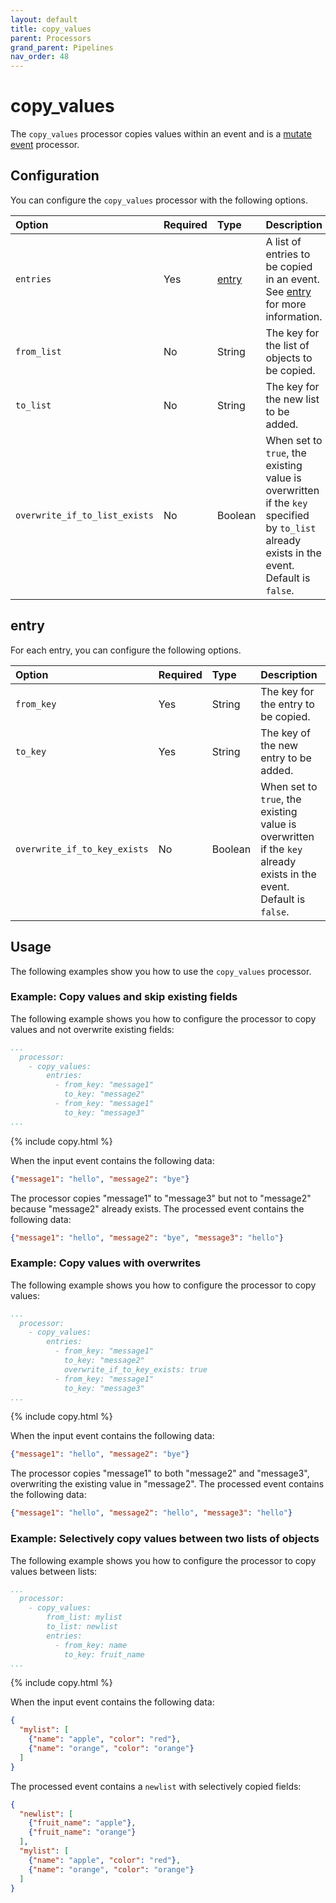 ```yaml
---
layout: default
title: copy_values 
parent: Processors
grand_parent: Pipelines
nav_order: 48
---
```


# copy_values

The `copy_values` processor copies values within an event and is a [mutate event]({{site.url}}{{site.baseurl}}/data-prepper/pipelines/configuration/processors/mutate-event/) processor. 

## Configuration

You can configure the `copy_values` processor with the following options.

| Option | Required | Type | Description |
:--- | :--- | :--- | :---
| `entries` | Yes | [entry](#entry) | A list of entries to be copied in an event. See [entry](#entry) for more information. |
| `from_list` | No | String | The key for the list of objects to be copied. |
| `to_list` | No | String | The key for the new list to be added. |
| `overwrite_if_to_list_exists` | No | Boolean | When set to `true`, the existing value is overwritten if the `key` specified by `to_list` already exists in the event. Default is `false`. |

## entry

For each entry, you can configure the following options.

| Option | Required | Type | Description |
:--- | :--- | :--- | :---
| `from_key` | Yes | String | The key for the entry to be copied. |
| `to_key` | Yes | String | The key of the new entry to be added. |
| `overwrite_if_to_key_exists` | No | Boolean | When set to `true`, the existing value is overwritten if the `key` already exists in the event. Default is `false`. |


## Usage

The following examples show you how to use the `copy_values` processor.

### Example: Copy values and skip existing fields

The following example shows you how to configure the processor to copy values and not overwrite existing fields:

```yaml
...
  processor:
    - copy_values:
        entries:
          - from_key: "message1"
            to_key: "message2"
          - from_key: "message1"
            to_key: "message3"
...
```
{% include copy.html %}

When the input event contains the following data:

```json
{"message1": "hello", "message2": "bye"}
```

The processor copies "message1" to "message3" but not to "message2" because "message2" already exists. The processed event contains the following data:

```json
{"message1": "hello", "message2": "bye", "message3": "hello"}
```

### Example: Copy values with overwrites

The following example shows you how to configure the processor to copy values:

```yaml
...
  processor:
    - copy_values:
        entries:
          - from_key: "message1"
            to_key: "message2"
            overwrite_if_to_key_exists: true
          - from_key: "message1"
            to_key: "message3"
...
```
{% include copy.html %}

When the input event contains the following data:

```json
{"message1": "hello", "message2": "bye"}
```

The processor copies "message1" to both "message2" and "message3", overwriting the existing value in "message2". The processed event contains the following data:

```json
{"message1": "hello", "message2": "hello", "message3": "hello"}
```

### Example: Selectively copy values between two lists of objects

The following example shows you how to configure the processor to copy values between lists:

```yaml
...
  processor:
    - copy_values:
        from_list: mylist
        to_list: newlist
        entries:
          - from_key: name
            to_key: fruit_name
...
```
{% include copy.html %}

When the input event contains the following data:

```json
{
  "mylist": [
    {"name": "apple", "color": "red"},
    {"name": "orange", "color": "orange"}
  ]
}
```

The processed event contains a `newlist` with selectively copied fields:

```json
{
  "newlist": [
    {"fruit_name": "apple"},
    {"fruit_name": "orange"}
  ],
  "mylist": [
    {"name": "apple", "color": "red"},
    {"name": "orange", "color": "orange"}
  ]
}
```
